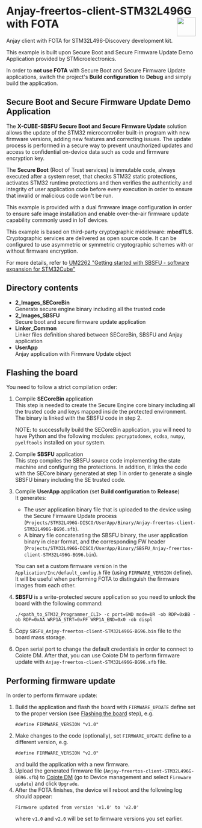# Anjay-freertos-client-STM32L496G with FOTA [<img align="right" height="50px" src="https://avsystem.github.io/Anjay-doc/_images/avsystem_logo.png">](http://www.avsystem.com/)

Anjay client with FOTA for STM32L496-Discovery development kit.

This example is built upon Secure Boot and Secure Firmware Update Demo Application provided by STMicroelectronics.

In order to **not use FOTA** with Secure Boot and Secure Firmware Update applications, switch the project's
**Build configuration** to **Debug** and simply build the application.

## Secure Boot and Secure Firmware Update Demo Application

The **X-CUBE-SBSFU Secure Boot and Secure Firmware Update** solution allows the update of the STM32 microcontroller built-in
program with new firmware versions, adding new features and correcting issues. The update process is performed
in a secure way to prevent unauthorized updates and access to confidential on-device data such as code and
firmware encryption key.

The **Secure Boot** (Root of Trust services) is immutable code, always executed after a system reset, that checks STM32
static protections, activates STM32 runtime protections and then verifies the authenticity and integrity of user
application code before every execution in order to ensure that invalid or malicious code won't be run.

This example is provided with a dual firmware image configuration in order to ensure safe image installation and enable over-the-air firmware update capability commonly used in IoT devices.

This example is based on third-party cryptographic middleware: **mbedTLS**.
Cryptographic services are delivered as open source code. It can be configured to use asymmetric or symmetric
cryptographic schemes with or without firmware encryption.

For more details, refer to [UM2262 "Getting started with SBSFU - software expansion for STM32Cube"](https://www.st.com/resource/en/user_manual/um2262-getting-started-with-the-xcubesbsfu-stm32cube-expansion-package-stmicroelectronics.pdf)

## Directory contents

- **2_Images_SECoreBin**<br/>
  Generate secure engine binary including all the trusted code
- **2_Images_SBSFU**<br/>
  Secure boot and secure firmware update application
- **Linker_Common**<br/>
  Linker files definition shared between SECoreBin, SBSFU and Anjay application
- **UserApp**<br/>
  Anjay application with Firmware Update object

## Flashing the board

You need to follow a strict compilation order:

1. Compile **SECoreBin** application<br/>
   This step is needed to create the Secure Engine core binary including all the trusted code and keys mapped inside
   the protected environment. The binary is linked with the SBSFU code in step 2.

   NOTE: to successfully build the SECoreBin application, you will need to have Python and the following modules: `pycryptodomex`, `ecdsa`, `numpy`, `pyelftools` installed on your system.

1. Compile **SBSFU** application<br/>
   This step compiles the SBSFU source code implementing the state machine and configuring the protections. In addition,
   it links the code with the SECore binary generated at step 1 in order to generate a single SBSFU binary including the
   SE trusted code.
1. Compile **UserApp** application (set **Build configuration** to **Release**)<br/>
   It generates:<br/>
   - The user application binary file that is uploaded to the device using the Secure Firmware Update process <br/>
     (`Projects/STM32L496G-DISCO/UserApp/Binary/Anjay-freertos-client-STM32L496G-BG96.sfb`).
   - A binary file concatenating the SBSFU binary, the user application binary in clear format, and the corresponding
     FW header <br/>
     (`Projects/STM32L496G-DISCO/UserApp/Binary/SBSFU_Anjay-freertos-client-STM32L496G-BG96.bin`).

   You can set a custom firmware version in the `Application/Inc/default_config.h` file (using `FIRMWARE_VERSION` define).
   It will be useful when performing FOTA to distinguish the firmware images from each other.
1. **SBSFU** is a write-protected secure application so you need to unlock the board with the following command:
    ```
    ./<path_to_STM32_Programmer_CLI> -c port=SWD mode=UR -ob RDP=0xBB -ob RDP=0xAA WRP1A_STRT=0xFF WRP1A_END=0x0 -ob displ
    ```
1. Copy `SBSFU_Anjay-freertos-client-STM32L496G-BG96.bin` file to the board mass storage.
1. Open serial port to change the default credentials in order to connect to Coiote DM.
   After that, you can use Coiote DM to perform firmware update with `Anjay-freertos-client-STM32L496G-BG96.sfb` file.

## Performing firmware update

In order to perform firmware update:

1. Build the application and flash the board with `FIRMWARE_UPDATE` define set to the proper version (see [Flashing the board](#Flashing-the-board) step), e.g.
    ```
    #define FIRMWARE_VERSION "v1.0"
    ```
1. Make changes to the code (optionally), set `FIRMWARE_UPDATE` define to a different version, e.g.
    ```
    #define FIRMWARE_VERSION "v2.0"
    ```
    and build the application with a new firmware.
1. Upload the generated firmware file (`Anjay-freertos-client-STM32L496G-BG96.sfb`) to [Coiote DM](https://eu.iot.avsystem.cloud) (go to Device management and select `Firmware update`) and click `Upgrade`.
1. After the FOTA finishes, the device will reboot and the following log should appear:
    ```
    Firmware updated from version 'v1.0' to 'v2.0'
    ```
    where `v1.0` and `v2.0` will be set to firmware versions you set earlier.
